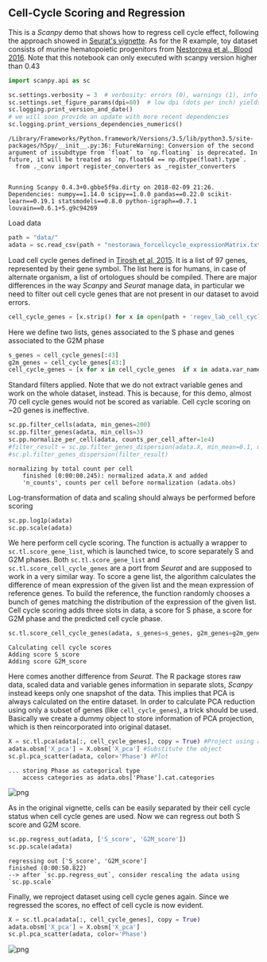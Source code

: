 
## Cell-Cycle Scoring and Regression

This is a _Scanpy_ demo that shows how to regress cell cycle effect, following the approach showed in [Seurat's vignette](http://satijalab.org/seurat/cell_cycle_vignette.html#assign-cell-cycle-scores). As for the R example, toy dataset consists of murine hematopoietic progenitors from [Nestorowa et al., Blood 2016](https://doi.org/10.1182/blood-2016-05-716480).
Note that this notebook can only executed with scanpy version higher than 0.43


```python
import scanpy.api as sc

sc.settings.verbosity = 3  # verbosity: errors (0), warnings (1), info (2), hints (3)
sc.settings.set_figure_params(dpi=80)  # low dpi (dots per inch) yields small inline figures
sc.logging.print_version_and_date()
# we will soon provide an update with more recent dependencies
sc.logging.print_versions_dependencies_numerics()

```

    /Library/Frameworks/Python.framework/Versions/3.5/lib/python3.5/site-packages/h5py/__init__.py:36: FutureWarning: Conversion of the second argument of issubdtype from `float` to `np.floating` is deprecated. In future, it will be treated as `np.float64 == np.dtype(float).type`.
      from ._conv import register_converters as _register_converters


    Running Scanpy 0.4.3+0.gbbe5f9a.dirty on 2018-02-09 21:26.
    Dependencies: numpy==1.14.0 scipy==1.0.0 pandas==0.22.0 scikit-learn==0.19.1 statsmodels==0.8.0 python-igraph==0.7.1 louvain==0.6.1+5.g9c94269 


Load data


```python
path = "data/"
adata = sc.read_csv(path + "nestorawa_forcellcycle_expressionMatrix.txt", delimiter='\t').transpose()
```

Load cell cycle genes defined in [Tirosh et al, 2015](https://doi.org/10.1126/science.aad0501). It is a list of 97 genes, represented by their gene symbol. The list here is for humans, in case of alternate organism, a list of ortologues should be compiled.
There are major differences in the way _Scanpy_ and _Seurat_ manage data, in particular we need to filter out cell cycle genes that are not present in our dataset to avoid errors.


```python
cell_cycle_genes = [x.strip() for x in open(path + 'regev_lab_cell_cycle_genes.txt')]

```

Here we define two lists, genes associated to the S phase and genes associated to the G2M phase


```python
s_genes = cell_cycle_genes[:43]
g2m_genes = cell_cycle_genes[43:]
cell_cycle_genes = [x for x in cell_cycle_genes  if x in adata.var_names]
```

Standard filters applied. Note that we do not extract variable genes and work on the whole dataset, instead. This is because, for this demo, almost 70 cell cycle genes would not be scored as variable. Cell cycle scoring on ~20 genes is ineffective. 


```python
sc.pp.filter_cells(adata, min_genes=200)
sc.pp.filter_genes(adata, min_cells=3)
sc.pp.normalize_per_cell(adata, counts_per_cell_after=1e4)
#filter_result = sc.pp.filter_genes_dispersion(adata.X, min_mean=0.1, max_mean=8, min_disp=1)
#sc.pl.filter_genes_dispersion(filter_result)
```

    normalizing by total count per cell
        finished (0:00:00.245): normalized adata.X and added
        'n_counts', counts per cell before normalization (adata.obs)


Log-transformation of data and scaling should always be performed before scoring


```python
sc.pp.log1p(adata)
sc.pp.scale(adata)
```

We here perform cell cycle scoring. The function is actually a wrapper to `sc.tl.score_gene_list`, which is launched twice, to score separately S and G2M phases. Both `sc.tl.score_gene_list` and `sc.tl.score_cell_cycle_genes` are a port from _Seurat_ and are supposed to work in a very similar way. 
To score a gene list, the algorithm calculates the difference of mean expression of the given list and the mean expression of reference genes. To build the reference, the function randomly chooses a bunch of genes matching the distribution of the expression of the given list.
Cell cycle scoring adds three slots in data, a score for S phase, a score for G2M phase and the predicted cell cycle phase.


```python
sc.tl.score_cell_cycle_genes(adata, s_genes=s_genes, g2m_genes=g2m_genes)
```

    Calculating cell cycle scores
    Adding score S_score
    Adding score G2M_score


Here comes another difference from _Seurat_. The R package stores raw data, scaled data and variable genes information in separate slots, _Scanpy_ instead keeps only one snapshot of the data. This implies that PCA is always calculated on the entire dataset. In order to calculate PCA reduction using only a subset of genes (like `cell_cycle_genes`), a trick should be used.
Basically we create a dummy object to store information of PCA projection, which is then reincorporated into original dataset.


```python
X = sc.tl.pca(adata[:, cell_cycle_genes], copy = True) #Project using a subset of genes
adata.obsm['X_pca'] = X.obsm['X_pca'] #Substitute the object
sc.pl.pca_scatter(adata, color='Phase') #Plot
```

    ... storing Phase as categorical type
        access categories as adata.obs['Phase'].cat.categories



![png](figures/output_15_1.png)


As in the original vignette, cells can be easily separated by their cell cycle status when cell cycle genes are used.
Now we can regress out both S score and G2M score.


```python
sc.pp.regress_out(adata, ['S_score', 'G2M_score'])
sc.pp.scale(adata)
```

    regressing out ['S_score', 'G2M_score']
    finished (0:00:50.822)
    --> after `sc.pp.regress_out`, consider rescaling the adata using `sc.pp.scale`


Finally, we reproject dataset using cell cycle genes again. Since we regressed the scores, no effect of cell cycle is now evident.


```python
X = sc.tl.pca(adata[:, cell_cycle_genes], copy = True)
adata.obsm['X_pca'] = X.obsm['X_pca']
sc.pl.pca_scatter(adata, color='Phase')
```


![png](figures/output_19_0.png)

